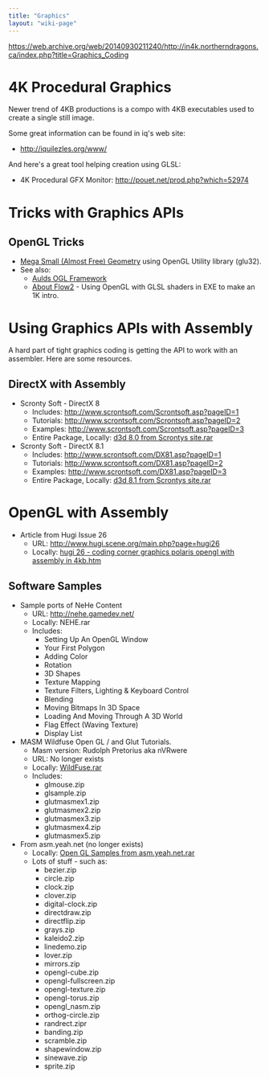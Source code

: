 ```yaml
---
title: "Graphics"
layout: "wiki-page"
---
```


https://web.archive.org/web/20140930211240/http://in4k.northerndragons.ca/index.php?title=Graphics_Coding

# 4K Procedural Graphics

Newer trend of 4KB productions is a compo with 4KB executables used to create a single still image.

Some great information can be found in iq's web site:
* http://iquilezles.org/www/

And here's a great tool helping creation using GLSL:
* 4K Procedural GFX Monitor: http://pouet.net/prod.php?which=52974

# Tricks with Graphics APIs

## OpenGL Tricks

* [Mega Small (Almost Free) Geometry](Mega-Small-Almost-Free-Geometry) using OpenGL Utility library (glu32).
* See also:
    * [Aulds OGL Framework](Aulds-OGL-Framework)
    * [About Flow2](About-Flow2) - Using OpenGL with GLSL shaders in EXE to make an 1K intro.

# Using Graphics APIs with Assembly

A hard part of tight graphics coding is getting the API to work with an assembler. Here are some resources.

## DirectX with Assembly

* Scronty Soft - DirectX 8
    * Includes: http://www.scrontsoft.com/Scrontsoft.asp?pageID=1
    * Tutorials: http://www.scrontsoft.com/Scrontsoft.asp?pageID=2
    * Examples: http://www.scrontsoft.com/Scrontsoft.asp?pageID=3
    * Entire Package, Locally: [d3d 8.0 from Scrontys site.rar](http://in4k.untergrund.net/direct%203d/d3d_8.0_from_Scrontys_site.rar)
* Scronty Soft - DirectX 8.1
    * Includes: http://www.scrontsoft.com/DX81.asp?pageID=1
    * Tutorials: http://www.scrontsoft.com/DX81.asp?pageID=2
    * Examples: http://www.scrontsoft.com/DX81.asp?pageID=3
    * Entire Package, Locally: [d3d 8.1 from Scrontys site.rar](http://in4k.untergrund.net/direct%203d/d3d_8.1_from_Scrontys_site.rar)

# OpenGL with Assembly

* Article from Hugi Issue 26
    * URL: http://www.hugi.scene.org/main.php?page=hugi26
    * Locally: [hugi 26 - coding corner graphics polaris opengl with assembly in 4kb.htm](http://in4k.untergrund.net/html_articles/hugi%2026%20-%20coding%20corner%20graphics%20polaris%20opengl%20with%20assembly%20in%204kb.htm)

## Software Samples
* Sample ports of NeHe Content
    * URL: http://nehe.gamedev.net/
    * Locally: NEHE.rar
    * Includes:
        * Setting Up An OpenGL Window
        * Your First Polygon
        * Adding Color
        * Rotation
        * 3D Shapes
        * Texture Mapping
        * Texture Filters, Lighting & Keyboard Control
        * Blending
        * Moving Bitmaps In 3D Space
        * Loading And Moving Through A 3D World
        * Flag Effect (Waving Texture)
        * Display List
* MASM Wildfuse Open GL / and Glut Tutorials.
    * Masm version: Rudolph Pretorius aka nVRwere
    * URL: No longer exists
    * Locally: [WildFuse.rar](http://in4k.untergrund.net/open%20gl/WildFuse.rar)
    * Includes:
        * glmouse.zip
        * glsample.zip
        * glutmasmex1.zip
        * glutmasmex2.zip
        * glutmasmex3.zip
        * glutmasmex4.zip
        * glutmasmex5.zip
* From asm.yeah.net (no longer exists)
    * Locally: [Open GL Samples from asm.yeah.net.rar](http://in4k.untergrund.net/open%20gl/Open_GL_Samples_from_asm.yeah.net.rar)
    * Lots of stuff - such as:
        * bezier.zip
        * circle.zip
        * clock.zip
        * clover.zip
        * digital-clock.zip
        * directdraw.zip
        * directflip.zip
        * grays.zip
        * kaleido2.zip
        * linedemo.zip
        * lover.zip
        * mirrors.zip
        * opengl-cube.zip
        * opengl-fullscreen.zip
        * opengl-texture.zip
        * opengl-torus.zip
        * opengl_nasm.zip
        * orthog-circle.zip
        * randrect.zipr
        * banding.zip
        * scramble.zip
        * shapewindow.zip
        * sinewave.zip
        * sprite.zip
